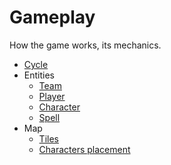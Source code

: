 
# Gameplay

How the game works, its mechanics.

- [Cycle](./game-mechanics/cycle.md)
- Entities
    - [Team](./game-mechanics/team.md)
    - [Player](./game-mechanics/player.md)
    - [Character](./game-mechanics/character.md)
    - [Spell](./game-mechanics/spell.md)
- Map
    - [Tiles](./game-mechanics/tiles.md)
    - [Characters placement](./game-mechanics/characters-placement.md)
